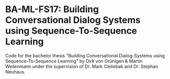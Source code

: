 # BA-ML-FS17: Building Conversational Dialog Systems using Sequence-To-Sequence Learning

Code for the bachelor thesis "Building Conversational Dialog-Systems using Sequence-To-Sequence Learning" by Dirk von Grünigen & Martin Weilenmann under the supervision of Dr. Mark Cieliebak and Dr. Stephan Neuhaus.
